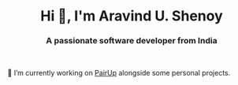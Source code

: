 <h1 align="center">Hi 👋, I'm Aravind U. Shenoy</h1>
<h3 align="center">A passionate software developer from India</h3>

<br>

 🔭 I’m currently working on [PairUp](https://github.com/timmyichen/dev-directory) alongside some personal projects.
